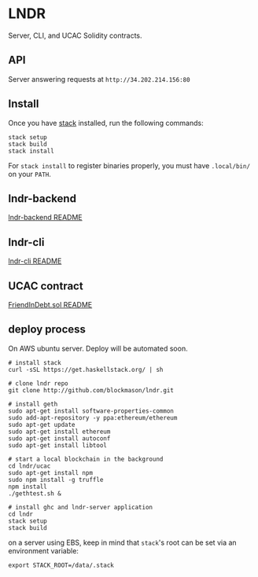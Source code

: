 # LNDR

Server, CLI, and UCAC Solidity contracts.

## API

Server answering requests at `http://34.202.214.156:80`

## Install

Once you have [stack]() installed, run the following commands:

```
stack setup
stack build
stack install
```

For `stack install` to register binaries properly, you must have `.local/bin/`
on your `PATH`.

## lndr-backend

[lndr-backend README](lndr-backend/README.md)

## lndr-cli

[lndr-cli README](lndr-cli/README.md)

## UCAC contract

[FriendInDebt.sol README](ucac/README.md)

## deploy process

On AWS ubuntu server. Deploy will be automated soon.

```
# install stack
curl -sSL https://get.haskellstack.org/ | sh

# clone lndr repo
git clone http://github.com/blockmason/lndr.git

# install geth
sudo apt-get install software-properties-common
sudo add-apt-repository -y ppa:ethereum/ethereum
sudo apt-get update
sudo apt-get install ethereum
sudo apt-get install autoconf
sudo apt-get install libtool

# start a local blockchain in the background
cd lndr/ucac
sudo apt-get install npm
sudo npm install -g truffle
npm install
./gethtest.sh &

# install ghc and lndr-server application
cd lndr
stack setup
stack build
```

on a server using EBS, keep in mind that `stack`'s root can be set via an
environment variable:

```
export STACK_ROOT=/data/.stack
```
